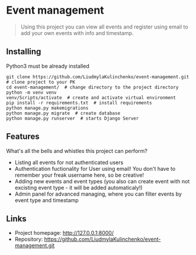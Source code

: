 # Event management
> Using this project you can view all events and register using email to add your own events with info and timestamp.

## Installing

Python3 must be already installed

```shell
git clone https://github.com/LiudmylaKulinchenko/event-management.git  # clone project to your PK
cd event-management/  # change directory to the project directory
python -m venv venv
venv/Scripts/activate  # create and activate virtual environment
pip install -r requirements.txt  # install requirements
python manage.py makemigrations
python manage.py migrate  # create database
python manage.py runserver  # starts Django Server
```

## Features

What's all the bells and whistles this project can perform?
* Listing all events for not authenticated users
* Authentication fuctionality for User using email! You don't have to remember your freak username here, so be creative!
* Adding new events and event types (you also can create event with not excisting event type - it will be added automaticaly!)
* Admin panel for advanced managing, where you can filter events by event type and timestamp

## Links

- Project homepage: http://127.0.0.1:8000/
- Repository: https://github.com/LiudmylaKulinchenko/event-management.git
